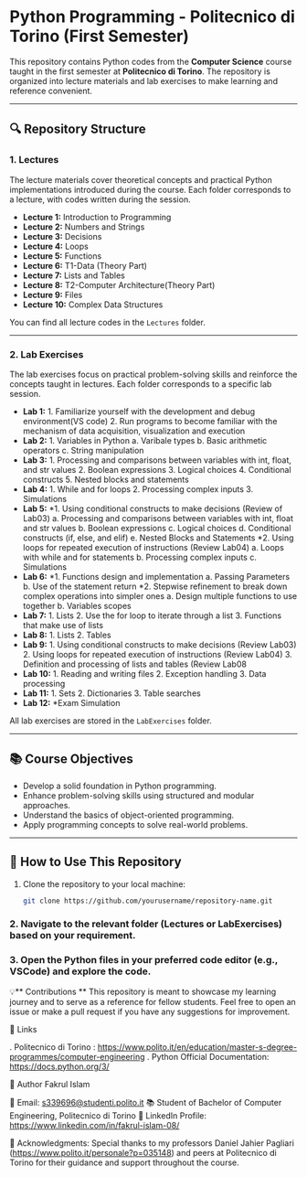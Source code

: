 # Python Programming - Politecnico di Torino (First Semester)

This repository contains Python codes from the **Computer Science** course taught in the first semester at **Politecnico di Torino**. The repository is organized into lecture materials and lab exercises to make learning and reference convenient.

---

## 🔍 Repository Structure

### **1. Lectures**
The lecture materials cover theoretical concepts and practical Python implementations introduced during the course. Each folder corresponds to a lecture, with codes written during the session.

- **Lecture 1:** Introduction to Programming   
- **Lecture 2:** Numbers and Strings
- **Lecture 3:** Decisions
- **Lecture 4:** Loops
- **Lecture 5:** Functions
- **Lecture 6:** T1-Data (Theory Part)
- **Lecture 7:** Lists and Tables
- **Lecture 8:** T2-Computer Architecture(Theory Part)
- **Lecture 9:** Files
- **Lecture 10:** Complex Data Structures

You can find all lecture codes in the `Lectures` folder.

---

### **2. Lab Exercises**
The lab exercises focus on practical problem-solving skills and reinforce the concepts taught in lectures. Each folder corresponds to a specific lab session.

- **Lab 1:**
          1. Familiarize yourself with the development and debug environment(VS code)
          2. Run programs to become familiar with the mechanism of data acquisition, visualization and execution
- **Lab 2:**
          1. Variables in Python
              a. Varibale types
              b. Basic arithmetic operators
              c. String manipulation  
- **Lab 3:**
         1. Processing and comparisons between variables with int, float, and str values
         2. Boolean expressions
         3. Logical choices
         4. Conditional constructs
         5. Nested blocks and statements
- **Lab 4:**
         1. While and for loops
         2. Processing complex inputs
         3. Simulations
- **Lab 5:**
         *1. Using conditional constructs to make decisions (Review of Lab03)
              a. Processing and comparisons between variables with int, float and str values
              b. Boolean expressions
              c. Logical choices
              d. Conditional constructs (if, else, and elif)
              e. Nested Blocks and Statements
         *2. Using loops for repeated execution of instructions (Review Lab04)
              a. Loops with while and for statements
              b. Processing complex inputs
              c. Simulations
- **Lab 6:**
        *1. Functions design and implementation
              a. Passing Parameters
              b. Use of the statement return
        *2. Stepwise refinement to break down complex operations into simpler ones
              a. Design multiple functions to use together
              b. Variables scopes
- **Lab 7:**
          1. Lists
          2. Use the for loop to iterate through a list
          3. Functions that make use of lists
- **Lab 8:** 
          1. Lists
          2. Tables
- **Lab 9:**
          1. Using conditional constructs to make decisions (Review Lab03)
          2. Using loops for repeated execution of instructions (Review Lab04)
          3. Definition and processing of lists and tables (Review Lab08
- **Lab 10:**
          1. Reading and writing files
          2. Exception handling
          3. Data processing
- **Lab 11:**
          1. Sets
          2. Dictionaries
          3. Table searches
- **Lab 12:**
          *Exam Simulation

All lab exercises are stored in the `LabExercises` folder.

---

## 📚 Course Objectives

- Develop a solid foundation in Python programming.
- Enhance problem-solving skills using structured and modular approaches.
- Understand the basics of object-oriented programming.
- Apply programming concepts to solve real-world problems.

---

## 🚀 How to Use This Repository

1. Clone the repository to your local machine:
   ```bash
   git clone https://github.com/yourusername/repository-name.git

### **2.** Navigate to the relevant folder (Lectures or LabExercises) based on your requirement.
### **3.** Open the Python files in your preferred code editor (e.g., VSCode) and explore the code.

💡** Contributions **
This repository is meant to showcase my learning journey and to serve as a reference for fellow students. Feel free to open an issue or make a pull request if you have any suggestions for improvement.

🔗 Links

. Politecnico di Torino : https://www.polito.it/en/education/master-s-degree-programmes/computer-engineering
. Python Official Documentation: https://docs.python.org/3/

📝 Author
Fakrul Islam

📧 Email: s339696@studenti.polito.it
📚 Student of Bachelor of Computer Engineering, Politecnico di Torino
🌟 LinkedIn Profile: https://www.linkedin.com/in/fakrul-islam-08/

🌟 Acknowledgments: 
Special thanks to my professors Daniel Jahier Pagliari (https://www.polito.it/personale?p=035148) and peers at Politecnico di Torino for their guidance and support throughout the course.







